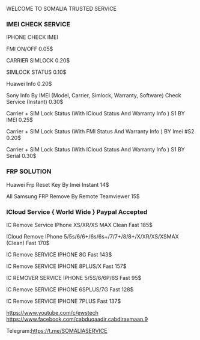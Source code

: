 WELCOME TO SOMALIA TRUSTED SERVICE

### IMEI CHECK SERVICE

IPHONE CHECK IMEI 

FMI ON/OFF        0.05$

CARRIER SIMLOCK   0.20$

SIMLOCK STATUS    0.10$

Huawei Info       0.20$

Sony Info By IMEI (Model, Carrier, Simlock, Warranty, Software) Check Service (Instant)     0.30$

Carrier + SIM Lock Status (With ICloud Status And Warranty Info ) S1 BY IMEI      0.25$

Carrier + SIM Lock Status (With FMI Status And Warranty Info ) BY Imei #S2      0.20$

Carrier + SIM Lock Status (With ICloud Status And Warranty Info ) S1 BY Serial   0.30$


### FRP SOLUTION

Huawei Frp Reset Key By Imei Instant      14$

All Samsung FRP Remove By Remote Teamviewer     15$

### ICloud Service { World Wide }  Paypal Accepted

IC Remove Service IPhone XS/XR/XS MAX Clean Fast       185$

ICloud Remove IPhone 5/5s/6/6+/6s/6s+/7/7+/8/8+/X/XR/XS/XSMAX (Clean) Fast      170$   

IC Remove SERVICE IPHONE 8G   Fast       143$

IC Remove SERVICE IPHONE 8PLUS/X     Fast     157$

IC REMOVER SERVICE IPHONE 5/5S/6/6P/6S  Fast   95$

IC Remove SERVICE IPHONE 6SPLUS/7G   Fast    128$

IC Remove SERVICE IPHONE 7PLUS    Fast       137$




























https://www.youtube.com/c/ewstech        
https://www.facebook.com/cabduqaadir.cabdiraxmaan.9



Telegram:https://t.me/SOMALIASERVICE
